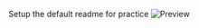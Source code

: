 Setup the default readme for practice
![Preview](https://raw.githubusercontent.com/cocolin041/DesignSale/master/DesignSale/ggplot2.JPG/ggplot2.JPG)
